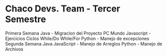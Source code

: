 # Chaco Devs. Team - Tercer Semestre
Primera Semana
  Java - Migracion del Proyecto PC Mundo
  Javascript - Ejercicios Ciclos While/Do While/For
  Python - Manejo de excepciones 
Segunda Semana
  Java
  JavaScript - Manejo de Arreglos 
  Python - Manejo de Archivos 
